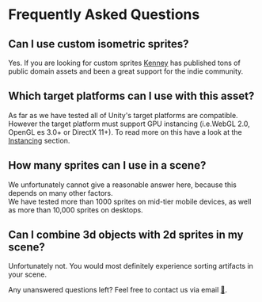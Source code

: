 # Frequently Asked Questions

## Can I use custom isometric sprites?

Yes. If you are looking for custom sprites [Kenney](https://kenney.nl/assets?q=isometric) has published tons of public domain assets and been a great support for the indie community.

## Which target platforms can I use with this asset?

As far as we have tested all of Unity's target platforms are compatible.   
However the target platform must support GPU instancing (i.e.WebGL 2.0, OpenGL es 3.0+ or DirectX 11+).
To read more on this have a look at the [Instancing](/Manual/Instancing/) section.

## How many sprites can I use in a scene?

We unfortunately cannot give a reasonable answer here, because this depends on many other factors.    
We have tested more than 1000 sprites on mid-tier mobile devices, as well as more than 10,000 sprites on desktops.


## Can I combine 3d objects with 2d sprites in my scene?

Unfortunately not. You would most definitely experience sorting artifacts in your scene.


Any unanswered questions left? Feel free to contact us via email [📧](mailto:support@code-beans.com).


